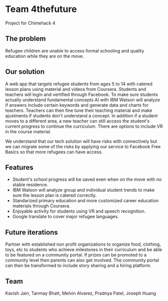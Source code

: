 # Team 4thefuture
Project for Chimehack 4

## The problem
 Refugee children are unable to access formal schooling and quality education while they are on the move.

## Our solution
A web app that targets refugee students from ages 5 to 14 with catered lesson plans using material and videos from Coursera. Students and teachers will login and vertified through Facebook. To make sure students actually understand fundamental concepts AI with IBM Watson will analyze if answers include certain keywords and generate data and charts for teachers. Teachers can then fine tune their teaching material and make ajustments if students don't understand a concept. In addition if a student moves to a different area, a new teacher can still access the student's current progress to continue the curriculum. There are options to include VR in the course material. 

We understand that our tech solution will have risks with connectively but we can migrate some of the risks by applying our service to Facebook Free Basics so that more refugees can have access.

## Features
* Student's school progress will be saved even when on the move with no stable residence.
* IBM Watson will analyze group and individual student trends to make sure the lesson plan is catered correctly.
* Standarized primary education and more customized career education materials through Coursera.
* Enjoyable activity for students using VR and speech recognition.
* Google translate to cover major refugee languages.

## Future iterations
Partner with established non profit organizations to organize food, clothing, toys, etc to students who achieve milestones in their curriculum and be able to be featured on a community portal. If prizes can be promoted to a community level then parents can also get involved. The community portal can then be transformed to include story sharing and a hiring platform. 

## Team
Kavish Jain,
Tanmay Bhatt,
Melvin Alvarez,
Pradnya Patel,
Joseph Huang
